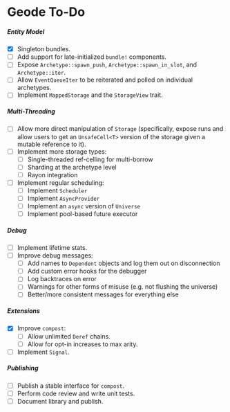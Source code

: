 # Geode To-Do

##### Entity Model

- [x] Singleton bundles.
- [ ] Add support for late-initialized `bundle!` components.
- [ ] Expose `Archetype::spawn_push`, `Archetype::spawn_in_slot`, and `Archetype::iter`.
- [ ] Allow `EventQueueIter` to be reiterated and polled on individual archetypes.
- [ ] Implement `MappedStorage` and the `StorageView` trait.

##### Multi-Threading

- [ ] Allow more direct manipulation of `Storage` (specifically, expose runs and allow users to get an `UnsafeCell<T>` version of the storage given a mutable reference to it).
- [ ] Implement more storage types:
  - [ ] Single-threaded ref-celling for multi-borrow
  - [ ] Sharding at the archetype level
  - [ ] Rayon integration
- [ ] Implement regular scheduling:
  - [ ] Implement `Scheduler`
  - [ ] Implement `AsyncProvider`
  - [ ] Implement an `async` version of `Universe`
  - [ ] Implement pool-based future executor

##### Debug

- [ ] Implement lifetime stats.
- [ ] Improve debug messages:
  - [ ] Add names to `Dependent` objects and log them out on disconnection
  - [ ] Add custom error hooks for the debugger
  - [ ] Log backtraces on error
  - [ ] Warnings for other forms of misuse (e.g. not flushing the universe)
  - [ ] Better/more consistent messages for everything else

##### Extensions

- [x] Improve `compost`:
  - [ ] Allow unlimited `Deref` chains.
  - [ ] Allow for opt-in increases to max arity.
- [ ] Implement `Signal`.

##### Publishing

- [ ] Publish a stable interface for `compost`.
- [ ] Perform code review and write unit tests.
- [ ] Document library and publish.
